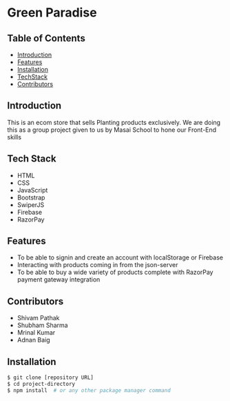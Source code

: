 # Green Paradise


## Table of Contents

- [Introduction](#introduction)
- [Features](#features)
- [Installation](#installation)
- [TechStack](#tech-stack)
- [Contributors](#contributors)

## Introduction

This is an ecom store that sells Planting products exclusively. We are doing this as a group project given to us by Masai School to hone our Front-End skills

## Tech Stack

- HTML
- CSS
- JavaScript
- Bootstrap
- SwiperJS
- Firebase
- RazorPay

## Features

- To be able to signin and create an account with localStorage or Firebase
- Interacting with products coming in from the json-server
- To be able to buy a wide variety of products complete with RazorPay payment gateway integration

## Contributors

- Shivam Pathak
- Shubham Sharma
- Mrinal Kumar
- Adnan Baig

## Installation

```bash
$ git clone [repository URL]
$ cd project-directory
$ npm install  # or any other package manager command


